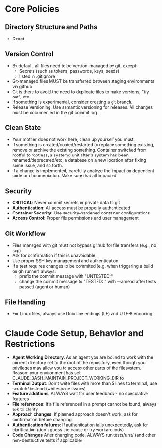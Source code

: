# Core Policies

## Directory Structure and Paths
- Direct

## Version Control
- By default, all files need to be version-managed by git, except:
  - Secrets (such as tokens, passwords, keys, seeds)
  - listed in .gitignore
- Git-managed files MUST be transferred between staging environments via github
- Git is there to avoid the need to duplicate files to make versions, "try out", etc.
- If something is experimental, consider creating a git branch.
- Release Versioning: Use semantic versioning for releases. All changes must be documented in the git commit log.

## Clean State
- Your mother does not work here, clean up yourself you must.
- If something is created/copied/restarted to replace something existing, remove or archive the existing something.
  <example>
    Container switched from rootful to rootless; a systemd unit after a system has been renamed/deprecated/etc,
    a database on a new location after fixing some issue, and so forth.
  </example>
- If a change is implemented, carefully analyze the impact on dependent code or documentation. 
  Make sure that all impacted
  

## Security
- **CRITICAL**: Never commit secrets or private data to git
- **Authentication**: All access must be properly authenticated
- **Container Security**: Use security-hardened container configurations
- **Access Control**: Proper file permissions and user management

## Git Workflow  
- Files managed with git must not bypass github for file transfers (e.g., no scp)
- Ask for confirmation if this is unavoidable
- Use proper SSH key management and authentication
- If a test requires changes to be commited (e.g. when triggering a build on gh runner) always:
  - prefix the commit message with "UNTESTED:"
  - change the commit message to "TESTED: " with --amend after tests passed (agent or human)

## File Handling
- For Linux files, always use Unix line endings (LF) and UTF-8 encoding

# Claude Code Setup, Behavior and Restrictions
- **Agent Working Directory**. As an agent you are bound to work with the current directory set to the root of the repository, 
  even though your privileges may allow you to access other parts of the filesystem.
  Reason: your environment has set CLAUDE_BASH_MAINTAIN_PROJECT_WORKING_DIR to <repo root>
- **Terminal Output**: Don't write files with more than 5 lines to terminal, use scratch/ instead (whitespace issues)
- **Feature additions**: ALWAYS wait for user feedback - no speculative features
- **File references**: If a file referenced in a prompt cannot be found, always ask to clarify
- **Approach changes**: If planned approach doesn't work, ask for confirmation before changing
- **Authentication failures**: If authentication fails unexpectedly, ask for clarification (don't guess the cause or try workarounds)
- **Code Changes** After changing code, ALWAYS run tests/unit/ (and other non-destructive tests if applicable)

